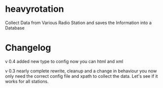 heavyrotation
=============

Collect Data from Various Radio Station and saves the Information 
into a Database


Changelog
=============
v 0.4
added new type to config
now you can html and xml

v 0.3 
nearly complete rewrite, cleanup and a change in behaviour
you now only need the correct config file and xpath to collect the 
data. 
Let's see if it works for all stations.
